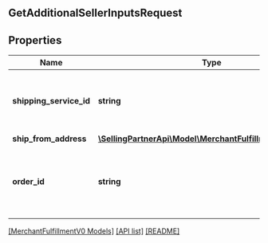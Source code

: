 ## GetAdditionalSellerInputsRequest

## Properties

Name | Type | Description | Notes
------------ | ------------- | ------------- | -------------
**shipping_service_id** | **string** | An Amazon-defined shipping service identifier. |
**ship_from_address** | [**\SellingPartnerApi\Model\MerchantFulfillmentV0\Address**](Address.md) |  |
**order_id** | **string** | An Amazon-defined order identifier, in 3-7-7 format. |

[[MerchantFulfillmentV0 Models]](../) [[API list]](../../Api) [[README]](../../../README.md)
